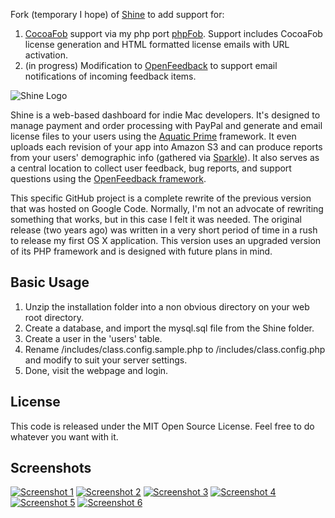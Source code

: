 Fork (temporary I hope) of [Shine](http://github.com/tylerhall/Shine) to add support for:

1. [CocoaFob](http://github.com/gbd/cocoafob/) support via my php port [phpFob](http://github.com/jschilli/phpFob).  Support includes CocoaFob license generation and HTML formatted license emails with URL activation.
2. (in progress) Modification to [OpenFeedback](http://github.com/tylerhall/OpenFeedback) to support email notifications of incoming feedback items.



![Shine Logo](http://static.clickontyler.com/blog/shine.png)

Shine is a web-based dashboard for indie Mac developers. It's designed to manage payment and order processing with PayPal and generate and email license files to your users using the [Aquatic Prime](http://www.aquaticmac.com/) framework. It even uploads each revision of your app into Amazon S3 and can produce reports from your users' demographic info (gathered via [Sparkle](http://sparkle.andymatuschak.org/)). It also serves as a central location to collect user feedback, bug reports, and support questions using the [OpenFeedback framework](http://github.com/tylerhall/OpenFeedback/tree/master).

This specific GitHub project is a complete rewrite of the previous version that was hosted on Google Code. Normally, I'm not an advocate of rewriting something that works, but in this case I felt it was needed. The original release (two years ago) was written in a very short period of time in a rush to release my first OS X application. This version uses an upgraded version of its PHP framework and is designed with future plans in mind.

Basic Usage
-----------
1. Unzip the installation folder into a non obvious directory on your web root directory.
2. Create a database, and import the mysql.sql file from the Shine folder.
3. Create a user in the 'users' table.
4. Rename /includes/class.config.sample.php to /includes/class.config.php and modify to suit your server settings.
5. Done, visit the webpage and login.

License
-------

This code is released under the MIT Open Source License. Feel free to do whatever you want with it.

Screenshots
-------
[![Screenshot 1](http://static.clickontyler.com/blog/shine-ss2-sm.png)](http://static.clickontyler.com/blog/shine-ss2.png)
[![Screenshot 2](http://static.clickontyler.com/blog/shine-ss3-sm.png)](http://static.clickontyler.com/blog/shine-ss3.png)
[![Screenshot 3](http://static.clickontyler.com/blog/shine-ss4-sm.png)](http://static.clickontyler.com/blog/shine-ss4.png)
[![Screenshot 4](http://static.clickontyler.com/blog/shine-ss5-sm.png)](http://static.clickontyler.com/blog/shine-ss5.png)
[![Screenshot 5](http://static.clickontyler.com/blog/shine-ss6-sm.png)](http://static.clickontyler.com/blog/shine-ss6.png)
[![Screenshot 6](http://static.clickontyler.com/blog/shine-ss7-sm.png)](http://static.clickontyler.com/blog/shine-ss7.png)
